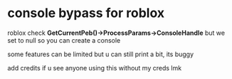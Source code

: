 # console bypass for roblox #

roblox check **GetCurrentPeb()->ProcessParams->ConsoleHandle** but we set to null so you can create a console

some features can be limited but u can still print a bit, its buggy

add credits if u see anyone using this without my creds lmk
